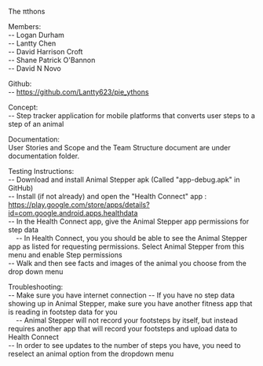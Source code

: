 The πthons

Members:\
-- Logan Durham \
-- Lantty Chen \
-- David Harrison Croft \
-- Shane Patrick O'Bannon \
-- David N Novo 

Github: \
-- https://github.com/Lantty623/pie_ythons

Concept: \
-- Step tracker application for mobile platforms that converts user steps to a step of an animal 

Documentation: \
User Stories and Scope and the Team Structure document are under documentation folder.

Testing Instructions: \
-- Download and install Animal Stepper apk (Called "app-debug.apk" in GitHub)  \
-- Install (if not already) and open the "Health Connect" app : https://play.google.com/store/apps/details?id=com.google.android.apps.healthdata \
-- In the Health Connect app, give the Animal Stepper app permissions for step data \
&nbsp;&nbsp;&nbsp;&nbsp;-- In Health Connect, you you should be able to see the Animal Stepper app as listed for requesting permissions. Select Animal Stepper from this menu and enable Step permissions \
-- Walk and then see facts and images of the animal you choose from the drop down menu 

Troubleshooting: \
-- Make sure you have internet connection 
-- If you have no step data showing up in Animal Stepper, make sure you have another fitness app that is reading in footstep data for you \
&nbsp;&nbsp;&nbsp;&nbsp;-- Animal Stepper will not record your footsteps by itself, but instead requires another app that will record your footsteps and upload data to Health Connect \
-- In order to see updates to the number of steps you have, you need to reselect an animal option from the dropdown menu
